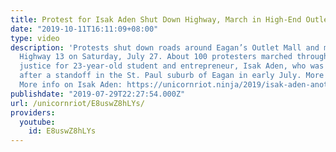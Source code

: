```yaml
---
title: Protest for Isak Aden Shut Down Highway, March in High-End Outlet Mall
date: "2019-10-11T16:11:09+08:00"
type: video
description: 'Protests shut down roads around Eagan’s Outlet Mall and miles of Minnesota
  Highway 13 on Saturday, July 27. About 100 protesters marched through the area seeking
  justice for 23-year-old student and entrepreneur, Isak Aden, who was killed by police
  after a standoff in the St. Paul suburb of Eagan in early July. More info: https://unicornriot.ninja/2019/protest-shuts-down-highway-march-through-eagans-high-end-outlet-mall/
  More info on Isak Aden: https://unicornriot.ninja/2019/isak-aden-another-black-life-stolen-by-police/'
publishdate: "2019-07-29T22:27:54.000Z"
url: /unicornriot/E8uswZ8hLYs/
providers:
  youtube:
    id: E8uswZ8hLYs
---
```

